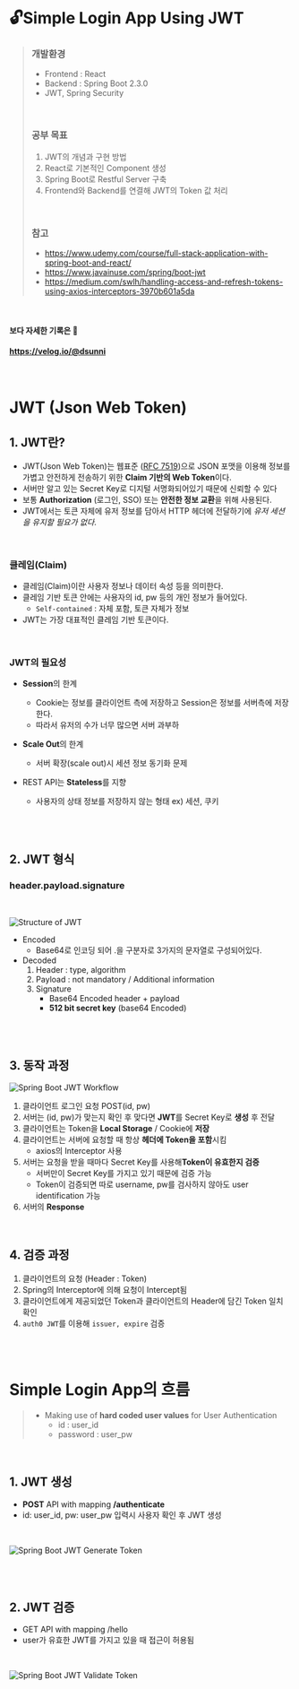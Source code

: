 # 🔓Simple Login App Using JWT

> ### 개발환경
>
> - Frontend : React
> - Backend : Spring Boot 2.3.0
> - JWT, Spring Security
>
> <br>
>
> ### 공부 목표
>
> 1. JWT의 개념과 구현 방법
> 2. React로 기본적인 Component 생성
> 3. Spring Boot로 Restful Server 구축
> 4. Frontend와 Backend를 연결해 JWT의 Token 값 처리
>
> <br>
>
> ### 참고
>
> - https://www.udemy.com/course/full-stack-application-with-spring-boot-and-react/
> - https://www.javainuse.com/spring/boot-jwt
> - https://medium.com/swlh/handling-access-and-refresh-tokens-using-axios-interceptors-3970b601a5da

<br>

#### 보다 자세한 기록은 :notebook_with_decorative_cover:

#### https://velog.io/@dsunni

<br>

# JWT (Json Web Token)

## 1. JWT란?

- JWT(Json Web Token)는 웹표준 ([RFC 7519](https://tools.ietf.org/html/rfc7519))으로 JSON 포맷을 이용해 정보를 가볍고 안전하게 전송하기 위한 **Claim 기반의 Web Token**이다. 
- 서버만 알고 있는 Secret Key로 디지털 서명화되어있기 때문에 신뢰할 수 있다
- 보통 **Authorization** (로그인, SSO) 또는 **안전한 정보 교환**을 위해 사용된다.
- JWT에서는 토큰 자체에 유저 정보를 담아서 HTTP 헤더에 전달하기에 *유저 세션을 유지할 필요가 없다*.

<br>

### 클레임(Claim)
  - 클레임(Claim)이란 사용자 정보나 데이터 속성 등을 의미한다.
  - 클레임 기반 토큰 안에는 사용자의 id, pw 등의 개인 정보가 들어있다.
      - `Self-contained` : 자체 포함, 토큰 자체가 정보
  - JWT는 가장 대표적인 클레임 기반 토큰이다.

<br>

### JWT의 필요성

- **Session**의 한계
  - Cookie는 정보를 클라이언트 측에 저장하고 Session은 정보를 서버측에 저장한다.
  - 따라서 유저의 수가 너무 많으면 서버 과부하

- **Scale Out**의 한계
  - 서버 확장(scale out)시 세션 정보 동기화 문제
- REST API는 **Stateless**를 지향
  - 사용자의 상태 정보를 저장하지 않는 형태 ex) 세션, 쿠키

<br>

<br>

## 2.  JWT 형식

### header.payload.signature
<br>

![Structure of JWT](https://www.javainuse.com/63_6-min.JPG)

- Encoded
  - Base64로 인코딩 되어 .을 구분자로 3가지의 문자열로 구성되어있다.
- Decoded
  1. Header : type, algorithm
  2. Payload : not mandatory / Additional information
  3. Signature
     - Base64 Encoded header + payload
     - **512 bit secret key** (base64 Encoded)

<br>

<br>

## 3. 동작 과정

![Spring Boot JWT Workflow](https://www.javainuse.com/62-12-min.JPG)

1. 클라이언트 로그인 요청 POST(id, pw)
2. 서버는 (id, pw)가 맞는지 확인 후 맞다면 **JWT**를 Secret Key로 **생성** 후 전달
3. 클라이언트는 Token을 **Local Storage** / Cookie에 **저장**
4. 클라이언트는 서버에 요청할 때 항상 **헤더에 Token을 포함**시킴
   - axios의 Interceptor 사용
5. 서버는 요청을 받을 때마다 Secret Key를 사용해**Token이 유효한지 검증**
   - 서버만이 Secret Key를 가지고 있기 때문에 검증 가능
   - Token이 검증되면 따로 username, pw를 검사하지 않아도 user identification 가능
6. 서버의 **Response**

<br>

## 4. 검증 과정

1. 클라이언트의 요청 (Header : Token)
2. Spring의 Interceptor에 의해 요청이 Intercept됨
3. 클라이언트에게 제공되었던 Token과 클라이언트의 Header에 담긴 Token 일치 확인
4. `auth0 JWT`를 이용해 `issuer, expire` 검증

<br>

<br>

# Simple Login App의 흐름

> - Making use of **hard coded user values** for User Authentication
>   - id : user_id
>   - password : user_pw

<br>

## 1. JWT 생성

- **POST** API with mapping **/authenticate**
- id: user_id, pw: user_pw 입력시 사용자 확인 후 JWT 생성

<br>

![Spring Boot JWT Generate Token](https://www.javainuse.com/62-2-min.JPG)

<br>

<br>

## 2. JWT 검증

- GET API with mapping /hello
- user가 유효한 JWT를 가지고 있을 때 접근이 허용됨

<br>

![Spring Boot JWT Validate Token](https://www.javainuse.com/62-3-min.JPG)

